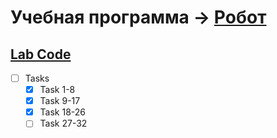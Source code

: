 # Учебная программа -> [Робот](http://cs.mipt.ru/python/lessons/lab1.html) 

## [Lab Code](/Python/Lessons/Labs/Lab-1-Robot)

- [ ] Tasks
  - [x] Task 1-8
  - [x] Task 9-17
  - [x] Task 18-26
  - [ ] Task 27-32
